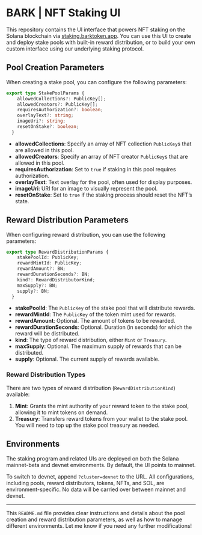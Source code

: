 # BARK | NFT Staking UI

This repository contains the UI interface that powers NFT staking on the Solana blockchain via [staking.barktoken.app](https://staking.barktoken.app/nft/). You can use this UI to create and deploy stake pools with built-in reward distribution, or to build your own custom interface using our underlying staking protocol.

## Pool Creation Parameters

When creating a stake pool, you can configure the following parameters:

```typescript
export type StakePoolParams {
    allowedCollections?: PublicKey[];
    allowedCreators?: PublicKey[];
    requiresAuthorization?: boolean;
    overlayText?: string;
    imageUri?: string;
    resetOnStake?: boolean;
  }
```

- **allowedCollections**: Specify an array of NFT collection `PublicKey`s that are allowed in this pool.
- **allowedCreators**: Specify an array of NFT creator `PublicKey`s that are allowed in this pool.
- **requiresAuthorization**: Set to `true` if staking in this pool requires authorization.
- **overlayText**: Text overlay for the pool, often used for display purposes.
- **imageUri**: URI for an image to visually represent the pool.
- **resetOnStake**: Set to `true` if the staking process should reset the NFT’s state.

## Reward Distribution Parameters

When configuring reward distribution, you can use the following parameters:

```typescript
export type RewardDistributionParams {
    stakePoolId: PublicKey;
    rewardMintId: PublicKey;
    rewardAmount?: BN;
    rewardDurationSeconds?: BN;
    kind?: RewardDistributorKind;
    maxSupply?: BN;
    supply?: BN;
  }
```

- **stakePoolId**: The `PublicKey` of the stake pool that will distribute rewards.
- **rewardMintId**: The `PublicKey` of the token mint used for rewards.
- **rewardAmount**: Optional. The amount of tokens to be rewarded.
- **rewardDurationSeconds**: Optional. Duration (in seconds) for which the reward will be distributed.
- **kind**: The type of reward distribution, either `Mint` or `Treasury`.
- **maxSupply**: Optional. The maximum supply of rewards that can be distributed.
- **supply**: Optional. The current supply of rewards available.

### Reward Distribution Types

There are two types of reward distribution (`RewardDistributionKind`) available:

1. **Mint**: Grants the mint authority of your reward token to the stake pool, allowing it to mint tokens on demand.
2. **Treasury**: Transfers reward tokens from your wallet to the stake pool. You will need to top up the stake pool treasury as needed.

## Environments

The staking program and related UIs are deployed on both the Solana mainnet-beta and devnet environments. By default, the UI points to mainnet. 

To switch to devnet, append `?cluster=devnet` to the URL. All configurations, including pools, reward distributors, tokens, NFTs, and SOL, are environment-specific. No data will be carried over between mainnet and devnet.

---

This `README.md` file provides clear instructions and details about the pool creation and reward distribution parameters, as well as how to manage different environments. Let me know if you need any further modifications!